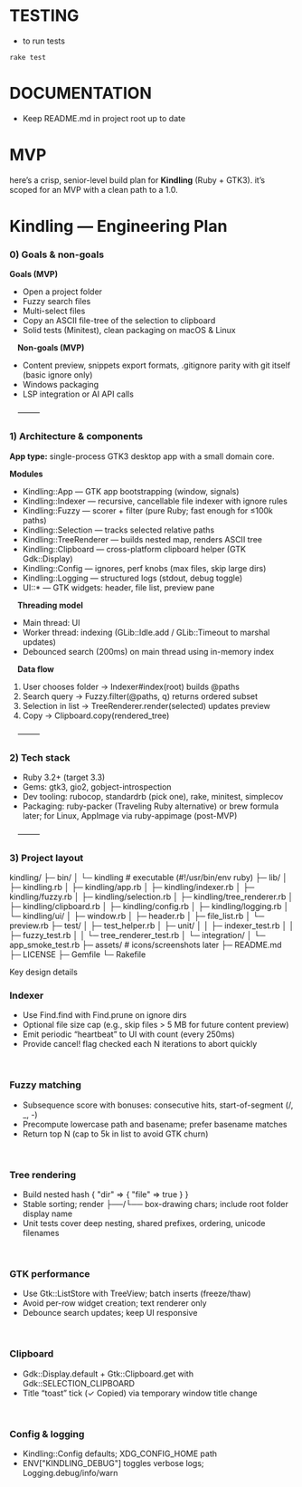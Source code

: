 # TESTING
- to run tests
```
rake test
```

# DOCUMENTATION
- Keep README.md in project root up to date

# MVP

here’s a crisp, senior-level build plan for **Kindling** (Ruby + GTK3). it’s scoped for an MVP with a clean path to a 1.0.

# Kindling — Engineering Plan

### 0) Goals & non-goals

**Goals (MVP)**
* Open a project folder
* Fuzzy search files
* Multi-select files
* Copy an ASCII file-tree of the selection to clipboard
* Solid tests (Minitest), clean packaging on macOS & Linux

⠀
**Non-goals (MVP)**
* Content preview, snippets export formats, .gitignore parity with git itself (basic ignore only)
* Windows packaging
* LSP integration or AI API calls

⠀
⸻

### 1) Architecture & components

**App type:** single-process GTK3 desktop app with a small domain core.

**Modules**
* Kindling::App — GTK app bootstrapping (window, signals)
* Kindling::Indexer — recursive, cancellable file indexer with ignore rules
* Kindling::Fuzzy — scorer + filter (pure Ruby; fast enough for ≤100k paths)
* Kindling::Selection — tracks selected relative paths
* Kindling::TreeRenderer — builds nested map, renders ASCII tree
* Kindling::Clipboard — cross-platform clipboard helper (GTK Gdk::Display)
* Kindling::Config — ignores, perf knobs (max files, skip large dirs)
* Kindling::Logging — structured logs (stdout, debug toggle)
* UI::* — GTK widgets: header, file list, preview pane

⠀
**Threading model**
* Main thread: UI
* Worker thread: indexing (GLib::Idle.add / GLib::Timeout to marshal updates)
* Debounced search (200ms) on main thread using in-memory index

⠀
**Data flow**
1. User chooses folder → Indexer#index(root) builds @paths
2. Search query → Fuzzy.filter(@paths, q) returns ordered subset
3. Selection in list → TreeRenderer.render(selected) updates preview
4. Copy → Clipboard.copy(rendered_tree)

⠀
⸻

### 2) Tech stack
* Ruby 3.2+ (target 3.3)
* Gems: gtk3, gio2, gobject-introspection
* Dev tooling: rubocop, standardrb (pick one), rake, minitest, simplecov
* Packaging: ruby-packer (Traveling Ruby alternative) or brew formula later; for Linux, AppImage via ruby-appimage (post-MVP)

⠀
⸻

### 3) Project layout

kindling/
├─ bin/
│  └─ kindling             # executable (#!/usr/bin/env ruby)
├─ lib/
│  ├─ kindling.rb
│  ├─ kindling/app.rb
│  ├─ kindling/indexer.rb
│  ├─ kindling/fuzzy.rb
│  ├─ kindling/selection.rb
│  ├─ kindling/tree_renderer.rb
│  ├─ kindling/clipboard.rb
│  ├─ kindling/config.rb
│  ├─ kindling/logging.rb
│  └─ kindling/ui/
│     ├─ window.rb
│     ├─ header.rb
│     ├─ file_list.rb
│     └─ preview.rb
├─ test/
│  ├─ test_helper.rb
│  ├─ unit/
│  │  ├─ indexer_test.rb
│  │  ├─ fuzzy_test.rb
│  │  └─ tree_renderer_test.rb
│  └─ integration/
│     └─ app_smoke_test.rb
├─ assets/                  # icons/screenshots later
├─ README.md
├─ LICENSE
├─ Gemfile
└─ Rakefile

Key design details

### Indexer
* Use Find.find with Find.prune on ignore dirs
* Optional file size cap (e.g., skip files > 5 MB for future content preview)
* Emit periodic “heartbeat” to UI with count (every 250ms)
* Provide cancel! flag checked each N iterations to abort quickly

⠀
### Fuzzy matching
* Subsequence score with bonuses: consecutive hits, start-of-segment (/, _, -)
* Precompute lowercase path and basename; prefer basename matches
* Return top N (cap to 5k in list to avoid GTK churn)

⠀
### Tree rendering
* Build nested hash { "dir" => { "file" => true } }
* Stable sorting; render ├──/└── box-drawing chars; include root folder display name
* Unit tests cover deep nesting, shared prefixes, ordering, unicode filenames

⠀
### GTK performance
* Use Gtk::ListStore with TreeView; batch inserts (freeze/thaw)
* Avoid per-row widget creation; text renderer only
* Debounce search updates; keep UI responsive

⠀
### Clipboard
* Gdk::Display.default + Gtk::Clipboard.get with Gdk::SELECTION_CLIPBOARD
* Title “toast” tick (✓ Copied) via temporary window title change

⠀
### Config & logging
* Kindling::Config defaults; XDG_CONFIG_HOME path
* ENV["KINDLING_DEBUG"] toggles verbose logs; Logging.debug/info/warn
